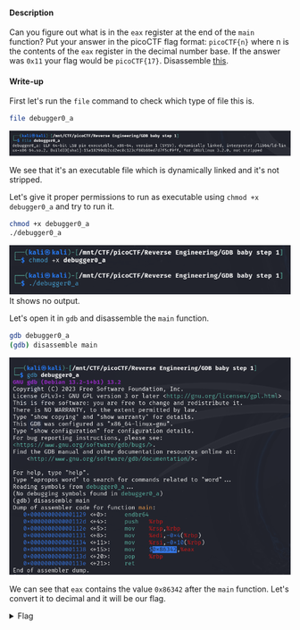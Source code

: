 #### Description

Can you figure out what is in the `eax` register at the end of the `main` function? Put your answer in the picoCTF flag format: `picoCTF{n}` where n is the contents of the `eax` register in the decimal number base. If the answer was `0x11` your flag would be `picoCTF{17}`. Disassemble [this](./debugger0_a).

#### Write-up

First let's run the `file` command to check which type of file this is.

```bash
file debugger0_a
```

![File command](file-command.png)

We see that it's an executable file which is dynamically linked and it's not stripped.

Let's give it proper permissions to run as executable using `chmod +x debugger0_a` and try to run it.

```bash
chmod +x debugger0_a
./debugger0_a
```

![run](run.png)
It shows no output.

Let's open it in `gdb` and disassemble the `main` function.

```bash
gdb debugger0_a
(gdb) disassemble main
```

![gdb](gdb.png)

We can see that `eax` contains the value `0x86342` after the `main` function. Let's convert it to decimal and it will be our flag.

<details>
 <summary>Flag</summary>
 picoCTF{549698}
</details>
